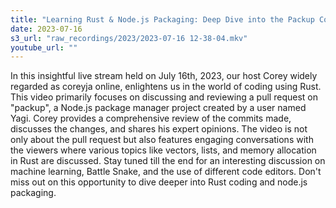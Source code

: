 ```yaml
---
title: "Learning Rust & Node.js Packaging: Deep Dive into the Packup Codebase"
date: 2023-07-16
s3_url: "raw_recordings/2023/2023-07-16 12-38-04.mkv"
youtube_url: ""
---
```


  
In this insightful live stream held on July 16th, 2023, our host Corey widely regarded as coreyja online, enlightens us in the world of coding using Rust. This video primarily focuses on discussing and reviewing a pull request on "packup", a Node.js package manager project created by a user named Yagi. Corey provides a comprehensive review of the commits made, discusses the changes, and shares his expert opinions. The video is not only about the pull request but also features engaging conversations with the viewers where various topics like vectors, lists, and memory allocation in Rust are discussed. Stay tuned till the end for an interesting discussion on machine learning, Battle Snake, and the use of different code editors.  Don't miss out on this opportunity to dive deeper into Rust coding and node.js packaging.
